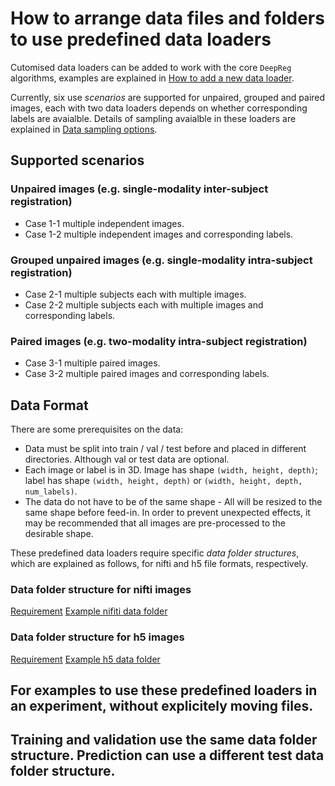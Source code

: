 # How to arrange data files and folders to use predefined data loaders

Cutomised data loaders can be added to work with the core `DeepReg` algorithms, examples are explained in [How to add a new data loader](/add_loader.md).

Currently, six use _scenarios_ are supported for unpaired, grouped and paired images, each with two data loaders depends on whether corresponding labels are avaialble. Details of sampling avaialble in these loaders are explained in [Data sampling options](sampling.md).

## Supported scenarios

### Unpaired images (e.g. single-modality inter-subject registration)

- Case 1-1 multiple independent images.
- Case 1-2 multiple independent images and corresponding labels.

### Grouped unpaired images (e.g. single-modality intra-subject registration)

- Case 2-1 multiple subjects each with multiple images.
- Case 2-2 multiple subjects each with multiple images and corresponding labels.

### Paired images (e.g. two-modality intra-subject registration)

- Case 3-1 multiple paired images.
- Case 3-2 multiple paired images and corresponding labels.

## Data Format

There are some prerequisites on the data:

- Data must be split into train / val / test before and placed in different directories. Although val or test data are optional.
- Each image or label is in 3D. Image has shape `(width, height, depth)`; label has shape `(width, height, depth)` or `(width, height, depth, num_labels)`.
- The data do not have to be of the same shape - All will be resized to the same shape before feed-in. In order to prevent unexpected effects, it may be recommended that all images are pre-processed to the desirable shape.

These predefined data loaders require specific _data folder structures_, which are explained as follows, for nifti and h5 file formats, respectively.

### Data folder structure for nifti images

[Requirement](predefined_loader_nifti.md)
[Example nifiti data folder](../data/)

### Data folder structure for h5 images

[Requirement](predefined_loader_h5.md)
[Example h5 data folder](../data/)

## For examples to use these predefined loaders in an experiment, without explicitely moving files.

## Training and validation use the same data folder structure. Prediction can use a different test data folder structure.
